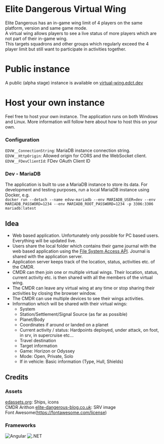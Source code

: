# Elite Dangerous Virtual Wing
Elite Dangerous has an in-game wing limit of 4 players on the same platform, version and same game mode.   
A virtual wing allows players to see a live status of more players which are not part of their in-game wing.  
This targets squadrons and other groups which regularly exceed the 4 player limit but still want to participate in activities together.

# Public instance
A public (alpha stage) instance is available on [virtual-wing.edct.dev](https://virtual-wing.edct.dev/)

# Host your own instance
Feel free to host your own instance. The application runs on both Windows and Linux.
More information will follow here about how to host this on your own.

### Configuration
`EDVW__ConnectionString`: MariaDB instance connection string.  
`EDVW__HttpOrigin`: Allowed origin for CORS and the WebSocket client.  
`EDVW__FDevClientId`: FDev OAuth Client ID  

### Dev - MariaDB
The application is built to use a MariaDB instance to store its data.
For development and testing purposes, run a local MariaDB instance using Docker, e.g.  
`docker run --detach --name edvw-mariadb --env MARIADB_USER=dev --env MARIADB_PASSWORD=1234 --env MARIADB_ROOT_PASSWORD=1234 -p 3306:3306 mariadb:latest`

## Idea
- Web based application. Unfortunately only possible for PC based users. Everything will be updated live.
- Users share the local folder which contains their game journal with the web based application using the [File System Access API](https://developer.mozilla.org/en-US/docs/Web/API/File_System_Access_API). Journal is shared with the application server.
- Application server keeps track of the location, status, activities etc. of the CMDR.
- CMDR can then join one or multiple virtual wings. Their location, status, current activity etc. is then shared with all the members of the virtual wing.
- The CMDR can leave any virtual wing at any time or stop sharing their activities by closing the browser window.
- The CMDR can use multiple devices to see their wings activities.
- Information which will be shared with their virtual wings:
  - System
  - Station/Settlement/Signal Source (as far as possible)
  - Planet/Body
  - Coordinates if around or landed on a planet
  - Current activity / status: Hardpoints deployed, under attack, on foot, in srv, in supercruise etc...
  - Travel destination
  - Target information
  - Game: Horizon or Odyssey
  - Mode: Open, Private, Solo
  - If in vehicle: Basic information (Type, Hull, Shields)

## Credits
### Assets
[edassets.org](https://edassets.org/): Ships, icons  
CMDR Arithon [elite-dangerous-blog.co.uk](https://www.elite-dangerous-blog.co.uk/post/2017/10/26/Vehicle-icons): SRV image  
Font Awesome(https://fontawesome.com/license)  

### Frameworks
![Angular](https://angular.io/assets/images/logos/angular/angular.png) ![.NET](https://i.imgur.com/RYRYKhH.png)
